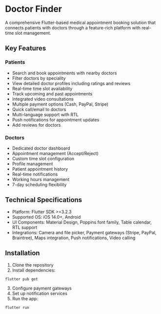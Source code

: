 # Doctor Finder

A comprehensive Flutter-based medical appointment booking solution that connects patients with doctors through a feature-rich platform with real-time slot management.

## Key Features

### Patients

- Search and book appointments with nearby doctors
- Filter doctors by speciality
- View detailed doctor profiles including ratings and reviews
- Real-time time slot availability
- Track upcoming and past appointments
- Integrated video consultations
- Multiple payment options (Cash, PayPal, Stripe)
- Quick call/email to doctors
- Multi-language support with RTL
- Push notifications for appointment updates
- Add reviews for doctors

### Doctors

- Dedicated doctor dashboard
- Appointment management (Accept/Reject)
- Custom time slot configuration
- Profile management
- Patient appointment history
- Real-time notifications
- Working hours management
- 7-day scheduling flexibility

## Technical Specifications

- Platform: Flutter SDK >=3.2.3
- Supported OS: iOS 14.0+, Android
- UI Components: Material Design, Poppins font family, Table calendar, RTL support
- Integrations: Camera and file picker, Payment gateways (Stripe, PayPal, Braintree), Maps integration, Push notifications, Video calling

## Installation

1. Clone the repository
2. Install dependencies:
```bash
flutter pub get
```
3. Configure payment gateways
4. Set up notification services
5. Run the app:
```bash
flutter run
```